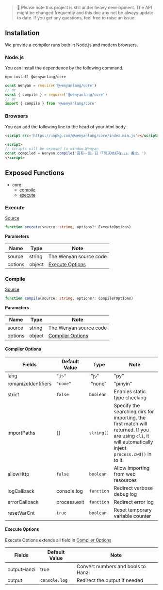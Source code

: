 > 🚧 Please note this project is still under heavy development. The API might be changed frequently and this doc any not be always update to date. If you get any questions, feel free to raise an issue.


## Installation

We provide a compiler runs both in Node.js and modern browsers.

### Node.js

You can install the dependence by the following command.

```bash
npm install @wenyanlang/core
```

```js
const Wenyan = require('@wenyanlang/core')
// or
const { compile } = require('@wenyanlang/core')
// or
import { compile } from '@wenyanlang/core'
```

### Browsers

You can add the following line to the head of your html body.

```html
<script src='https://unpkg.com/@wenyanlang/core/index.min.js'></script>
```

```html
<script>
// scripts will be exposed to window.Wenyan
const compiled = Wenyan.compile('吾有一言。曰「「問天地好在。」」。書之。')
</script>
```

## Exposed Functions

- core
  - [compile](#compile)
  - [execute](#execute)

### Execute

[Source](../src/parser.js)

```ts
function execute(source: string, options?: ExecuteOptions)
```

**Parameters**

| Name | Type | Note |
| --- | --- | --- |
| source | string | The Wenyan source code |
| options | object | [Execute Options](#execute-options) |

### Compile

[Source](../src/parser.js)

```ts
function compile(source: string, options?: CompilerOptions)
```

**Parameters**

| Name | Type | Note |
| --- | --- | --- |
| source | string | The Wenyan source code |
| options | object | [Compiler Options](#compiler-options) |

#### Compiler Options

| Fields | Default Value | Type | Note |
| --- | --- | --- | --- |
| lang | `"js"` | `"js" | "py" | "rb"` | Target language, can be  |
| romanizeIdentifiers | `"none"` | `"none" | "pinyin" | "baxter" | "unicode"` | Romanize variable identifiers (e.g. `甲` to `JIA2`), can |
| strict | `false` | `boolean` | Enables static type checking |
| importPaths | [] | `string[]` | Specify the searching dirs for importing, the first match will returned. If you are using `cli`, it will automatically inject `process.cwd()` in to it. |
| allowHttp | `false` | `boolean` | Allow importing from web resources |
| logCallback | console.log | `function` | Redirect verbose debug log | 
| errorCallback | process.exit | `function` | Redirect error log |
| resetVarCnt | `true` | `boolean` | Reset temporary variable counter |


#### Execute Options

Execute Options extends all field in [Compiler Options](#compiler-options)

| Fields | Default Value | Note |
| --- | --- | --- |
| outputHanzi | true | Convert numbers and bools to Hanzi |
| output | `console.log` | Redirect the output if needed |
